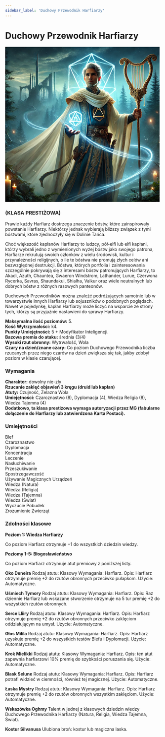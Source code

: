 ```yaml
---
sidebar_label: 'Duchowy Przewodnik Harfiarzy'
---
```



# Duchowy Przewodnik Harfiarzy

![duchowy przewodnik harfiarzy](../../static/img/wiki/wiki-klasy/harfiarz.png)

### (KLASA PRESTIŻOWA)
Prawie każdy Harfiarz dostrzega znaczenie bóstw, które zainspirowały powstanie Harfiarzy. Niektórzy jednak wybierają bliższy związek z tymi bóstwami, które zjednoczyły się w Dolinie Tańca.

Choć większość kapłanów Harfiarzy to ludzcy, pół-elfi lub elfi kapłani, którzy wybrali jedno z wymienionych wyżej bóstw jako swojego patrona, Harfiarze rekrutują swoich członków z wielu środowisk, kultur i przynależności religijnych, o ile te bóstwa nie promują złych celów ani bezwzględnej destrukcji. Bóstwa, których portfolia i zainteresowania szczególnie pokrywają się z interesami bóstw patronujących Harfiarzy, to Akadi, Azuth, Chauntea, Gwaeron Windstrom, Lathander, Lurue, Czerwona Rycerka, Savras, Shaundakul, Shialha, Valkur oraz wiele neutralnych lub dobrych bóstw z różnych rasowych panteonów.

Duchowych Przewodników można znaleźć podróżujących samotnie lub w towarzystwie innych Harfiarzy lub sojuszników o podobnych poglądach. Nawet w pojedynkę, kapłan Harfiarzy może liczyć na wsparcie ze strony tych, którzy są przyjaźnie nastawieni do sprawy Harfiarzy.

**Maksymalna ilość poziomów:** 5.\
**Kość Wytrzymałości:** k4.\
**Punkty Umiejętności:** 5 + Modyfikator Inteligencji.\
**Bazowa premia do ataku:** średnia (3/4)\
**Wysoki rzut obronny:** Wytrwałość, Wola\
**Czary na dzień/znane czary:** Co poziom Duchowego Przewodnika liczba rzucanych przez niego czarów na dzień zwiększa się tak, jakby zdobył poziom w klasie czarującej.

### Wymagania
**Charakter:** dowolny nie-zły\
**Rzucanie zaklęć objawień 3 kręgu (druid lub kapłan)**\
**Atuty:** Czujność, Żelazna Wola\
**Umiejętności:** Czaroznastwo (8), Dyplomacja (4), Wiedza Religia (8), Wiedza Tajemna (4)\
**Dodatkowo, ta klasa prestiżowa wymaga autoryzacji przez MG (fabularne dołączenie do Harfiarzy lub zatwierdzona Karta Postaci).**


### Umiejętności
Blef\
Czaroznastwo\
Dyplomacja\
Koncentracja\
Leczenie\
Nasłuchiwanie\
Przeszukiwanie\
Spostrzegawczość\
Używanie Magicznych Urządzeń\
Wiedza (Natura)\
Wiedza (Religia)\
Wiedza (Tajemna)\
Wiedza (Świat)\
Wyczucie Pobudek\
Zrozumienie Zwierząt


### Zdolności klasowe

**Poziom 1: Wiedza Harfiarzy**

Co poziom Harfiarz otrzymuje +1 do wszystkich dziedzin wiedzy.

**Poziomy 1-5: Błogosławieństwo**

Co poziom Harfiarz otrzymuje atut premiowy z poniższej listy.

**Oko Deneira**
Rodzaj atutu: Klasowy
Wymagania: Harfiarz.
Opis: Harfiarz otrzymuje premię +2 do rzutów obronnych przeciwko pułapkom.
Użycie: Automatyczne.

**Uśmiech Tymory**
Rodzaj atutu: Klasowy
Wymagania: Harfiarz.
Opis: Raz dziennie Harfiarz lub wskazane stworzenie otrzymuje na 5 tur premię +2 do wszystkich rzutów obronnych.

**Serce Lliiry**
Rodzaj atutu: Klasowy
Wymagania: Harfiarz.
Opis: Harfiarz otrzymuje premię +2 do rzutów obronnych przeciwko zaklęciom oddziałującym na umysł.
Użycie: Automatyczne.

**Głos Milila**
Rodzaj atutu: Klasowy
Wymagania: Harfiarz.
Opis: Harfiarz uzyskuje premię +2 do wszystkich testów Blefu i Dyplomacji.
Użycie: Automatyczne.

**Krok Mielikki**
Rodzaj atutu: Klasowy
Wymagania: Harfiarz.
Opis: ten atut zapewnia harfiarzowi 10% premię do szybkości poruszania się.
Użycie: Automatyczne.

**Blask Selune**
Rodzaj atutu: Klasowy
Wymagania: Harfiarz.
Opis: Harfiarz potrafi widzieć w ciemności, również tej magicznej.
Użycie: Automatyczne.

**Łaska Mystry**
Rodzaj atutu: Klasowy
Wymagania: Harfiarz.
Opis: Harfiarz otrzymuje premię +2 do rzutów obronnych wszystkim zaklęciom.
Użycie: Automatyczne.

**Wskazówka Oghmy**
Talent w jednej z klasowych dziedzin wiedzy Duchowego Przewodnika Harfiarzy (Natura, Religia, Wiedza Tajemna, Świat).

**Kostur Silvanusa**
Ulubiona broń: kostur lub magiczna laska.

